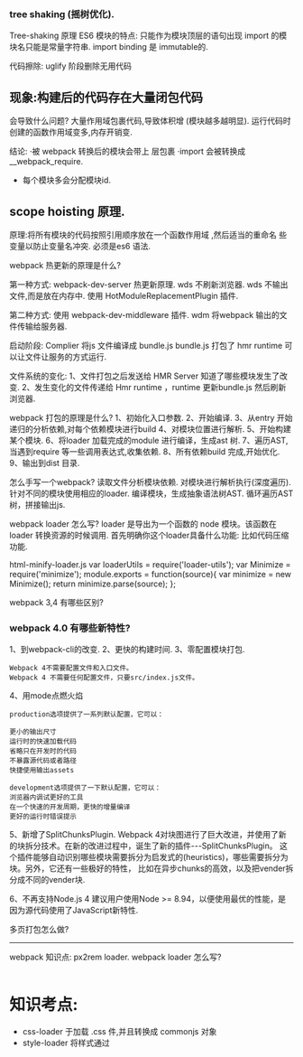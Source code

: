 ### tree shaking (摇树优化).
Tree-shaking 原理
   ES6 模块的特点:
   只能作为模块顶层的语句出现
   import 的模块名只能是常量字符串. 
   import binding 是 immutable的.

代码擦除: uglify 阶段删除无用代码

## 现象:构建后的代码存在大量闭包代码
会导致什么问题?
大量作用域包裹代码,导致体积增 (模块越多越明显).
运行代码时创建的函数作用域变多,内存开销变.

结论:
·被 webpack 转换后的模块会带上 层包裹 
·import 会被转换成 __webpack_require.
* 每个模块多会分配模块id.

## scope hoisting 原理.
原理:将所有模块的代码按照引用顺序放在一个函数作用域 ,然后适当的重命名 
些变量以防止变量名冲突.
必须是es6 语法.



webpack 热更新的原理是什么?

第一种方式:
webpack-dev-server 热更新原理.
wds 不刷新浏览器.
wds 不输出文件,而是放在内存中.
使用 HotModuleReplacementPlugin 插件.

第二种方式:
使用 webpack-dev-middleware 插件.
wdm 将webpack 输出的文件传输给服务器.

启动阶段:
Complier 将js 文件编译成 bundle.js
bundle.js 打包了 hmr runtime 可以让文件让服务的方式运行.

文件系统的变化:
1、文件打包之后发送给 HMR Server 知道了哪些模块发生了改变.
2、发生变化的文件传递给 Hmr runtime ，runtime 更新bundle.js 然后刷新浏览器.

webpack 打包的原理是什么?
1、初始化入口参数.
2、开始编译.
3、从entry 开始递归的分析依赖,对每个依赖模块进行build
4、对模块位置进行解析.
5、开始构建某个模块.
6、将loader 加载完成的module 进行编译，生成ast 树.
7、遍历AST,当遇到require 等一些调用表达式,收集依赖.
8、所有依赖build 完成,开始优化.
9、输出到dist 目录.

怎么手写一个webpack?
读取文件分析模块依赖.
对模块进行解析执行(深度遍历).
针对不同的模块使用相应的loader.
编译模块，生成抽象语法树AST.
循环遍历AST树，拼接输出js.

webpack loader 怎么写?
loader 是导出为一个函数的 node 模块。该函数在 loader 转换资源的时候调用.
首先明确你这个loader具备什么功能: 比如代码压缩功能.

html-minify-loader.js
var loaderUtils = require('loader-utils');
var Minimize = require('minimize');
module.exports = function(source){
    var minimize = new Minimize();
    return minimize.parse(source);
};

webpack 3,4 有哪些区别?

### webpack 4.0 有哪些新特性?
1、到webpack-cli的改变.
2、更快的构建时间.
3、零配置模块打包.

```
Webpack 4不需要配置文件和入口文件。
Webpack 4 不需要任何配置文件，只要src/index.js文件。
```

4、用mode点燃火焰
```
production选项提供了一系列默认配置，它可以：

更小的输出尺寸
运行时的快速加载代码
省略只在开发时的代码
不暴露源代码或者路径
快捷使用输出assets

development选项提供了一下默认配置，它可以：
浏览器内调试更好的工具
在一个快速的开发周期，更快的增量编译
更好的运行时错误提示
```

5、新增了SplitChunksPlugin.
Webpack 4对块图进行了巨大改进，并使用了新的块拆分技术。在新的改进过程中，诞生了新的插件---SplitChunksPlugin。
这个插件能够自动识别哪些模块需要拆分为启发式的(heuristics)，哪些需要拆分为块。另外，它还有一些极好的特性，
比如在异步chunks的高效，以及把vender拆分成不同的vender块.

6、不再支持Node.js 4
建议用户使用Node >= 8.94，以便使用最优的性能，是因为源代码使用了JavaScript新特性.

多页打包怎么做?

-----------------------------------------------------------

webpack 知识点:
px2rem loader.
webpack loader 怎么写?
```

```
# 知识考点:
* css-loader  于加载 .css  件,并且转换成 commonjs 对象
* style-loader 将样式通过 <style> 标签插 到 head 中.
* npm i style-loader css-loader -D.
* webpack 执行是从右到左执行的，所以先写style-loader,css-loader.
* less-loader 用于将 less 转换成 css.

多页应用怎么做?

动态生成htmlwebpackplugin.

怎么分离公共库?
optimization: {
        splitChunks: { minSize: 0, cacheGroups: {
        commons: {
                    name: 'commons', 
                    chunks: 'all', 
                    minChunks: 0
                } 
            }
        }
}

怎么分离基础库:
SplitChunksPlugin:
```
    optimization: {
        splitChunks: { cacheGroups: {
        commons: {
        test: /(react|react-dom)/,
        name: 'vendors',
        chunks: 'all' }
        } }
    }
```

基础库可以动态加载?
```
 new HtmlWebpackExternalsPlugin({
        //     externals:[
        //         {
        //             module:'react',
        //             entry:'https://unpkg.com/react@16/umd/react.production.min.js',
        //             global:'React'
        //         },{
        //             module:'react-dom',
        //             entry:'https://unpkg.com/react-dom@16/umd/react-dom.production.min.js',
        //             global:'ReactDOM'
        //         }
        //     ]
  })
```

# 核心概念:
1.output.
2.entry.
3.loaders.
4.plugins.
5.Mode

### 分析考点:

## 多页打包怎么弄?
tree shaking(摇树优化):
Tree-shaking 原理
   ES6 模块的特点:
   只能作为模块顶层的语 出现.
   import 的模块名只能是字符 常.
   import binding 是 immutable的.
   代码擦除:uglify 阶段删除无用代码.

## scope hoisting 原理.
原 :将所有模块的代码按照引 顺序放在 个函数作 域 ,然后适当的重命名 
些变 以防 变 名冲突.

## 多页面方案:
动态获取 entry 和设置 html-webpack-plugin 数量.
利用 glob.sync 文件通用匹配的规则. 同步返回文件的路径.
遍历文件的数组:
利用正则匹配规则或者页面名称.
生成动态的htmlPlugins, 组合到Plugins.

----------------------------------------------------------- 

# 为什么么需要构建工具?

* 转换 ES6 语法.
* 转换 JSX.
* CSS 前缀补全/预处理.
* 压缩混淆.
* 图片压缩.

# 前端构建演变之路.
* rollup webpack.

# 为什么选择 webpack?

# 玩转 webpack?
* 

# 核心概念Entry
* Entry 用来来制定打包的入口.
    * 模拟依赖图.
    ( js,css,.jpg 多是模块.)
* webpack 核心概念之output.

单入口对象
```
module.exports = {
    entry:'./path/to/my/entry/file.js'
}
```

多入口: entry 是一个对象.

```
module.exports = {
    entry:{
        app:'./src/app.js',
        adminApp:'./src/adminApp.js'
    }
}
```

# 核心概念之 Output
Output 来告诉 webpack 如何将编译后的 件输出到磁盘.

```
 output:{
        path:path.join(__dirname,'dist'),
        filename:'[name].js'
    },
```

# 核心概念之 Loaders

```
webpack 开箱即用只支持 JS 和 JSON 两种文件类型,通过 Loaders 去支持其它文 件类型并且把它们转化成有效的模块,并且可以添加到依赖图中。

本身是一个函数,接受源文件作为参数,返回转换的结果。

loaders:

css-loader.
less-loader.
ts-loader.
raw-loader.
```

用法:

# 核心概念之 plugins.
插件 于 bundle  件的优化,资源管 和环境变注入.
作用于整个构建过程.

CommonsChunkPlugin 将chunks相同的模块代码提取成公共js.
cleanWebpackPlugin 清理构建目录.
UglifyjsWebpackPlugin 压缩js.
ExtracTextWebpackPlugin  将 css 从 bundle 文件里提取成一个独立的css 文件.
CommonsChunkPlugin  将chunks 相同的模块代码提取成公共js.
ZipWebpackPlugin 将打包的资源生成一个zip包.
CopyWebpackPlugin 将文件或者文件夹拷贝到构建的输出目录.

用法:

```

```

# 核心概念之 Mode.
Mode 用来指定当前的构建环境是: production、development 还是none.

设置 mode 可以使用 webpack 内置的函数,默认值为 production.

development.
NamedChunksPlugin

production.
FlagDependencyUsagePlugin.

none
不开启优化选项.

```

```

# 资源解析: 解析es6.
使用 babel-loader.
babel 的配置文件:.babelrc.

```
presets:

plugins:
```
npm i @babel/core @babel/preset-env babel-loadr -D

presets 是一系列 plugins 的集合.

# 资源解析:解析 React JSX.

npm i react react-dom @babel/preset-react -D

```
{
    "presets":[
        "@babel/preset-env",
        "@babel/preset-react"
    ]
}
```

# 资源解析:解析 CSS/less/sass.
* css-loader  于加载 .css  件,并且转换成 commonjs 对象
* style-loader 将样式通过 <style> 标签插 到 head 中.

* npm i style-loader css-loader -D.

* webpack 执行是从右到左执行的，所以先写style-loader,css-loader.

* less-loader 用于将 less 转换成 css.

npm i less less-loader -D

```
    {
        test:/.less$/,
        use:[
            'style-loader',
            'css-loader',
            'less-loader'
        ]   
    }
```

# 资源解析:解析图片 和字体资源.
* file-loader 用于处理文件.
* npm i file-loader -D.
```
    {
        test:/.(png|jpg|gif|jpeg)$/,
        use:'file-loader'
    }
```
* url-loader 也可以处图片和字体.
* 可以设置较小资源自动base64.

```
 {
                test:/.(png|jpg|gif|jpeg)$/,
                use:[
                    {
                        loader:'url-loader',
                        options:{
                            limit:10240
                        }
                    }
                ]
}
```

# 资源解析: webpack 中的文件的监听.
文件监听是在发现源码发 变化时, 动重新构建出新的输出 件。
webpack 开启监听模式,有两种方式: 
·启动 webpack 命令时,带上 --watch 参数 
·在配置 webpack.config.js 中设置 watch: true

```
 "watch": "webpack --watch"
```

文件监听的原理分析:
轮询判断 件的最后编辑时间是否变化
某个 件发  变化,并 会 刻告诉监听者, 是先缓存起来,等 aggregateTimeout

# 热更新:webpack-dev-server
WDS 不刷新浏览器.
WDS 不输出文件, 而是放在内存里面.
使  HotModuleReplacementPlugin插件。
```

npm i webpack-dev-server --save

```
# 热更新:使用webpack-dev-middleware
Webpack Compile: 将 JS 编译成 Bundle
HMR Rumtime: 会被注 到浏览 ,  新 件的变化
Bundle server: 提供 件在浏览 的访问
HMR Server: 将热 新的 件输出给 HMR Rumtime
。

# 什么是文件指纹?
打包后输出的文件名的后缀. 版本管理.

Hash:和整个项目的构建相关,只要项目文件有修改,整个项目构建的 hash 值就会改.

Chunkhash:和 webpack 打包的 chunk 有关, 同的 entry 会 成 同的 chunkhash 值

Contenthash:根据 件内容来定义 hash , 件内容 变,则 contenthash 改变. css 文件内容改变.

# 图片的文件指纹设置.

# mini-css-extract-plugin
npm i mini-css-extract-plugin -D
mini-css-extract-plugin 和 style-loader 功能是互斥的。不能一起使用。
mini-css-extract-plugin 将css 单独隔离到一个文件.

# 代码压缩.
HTML 压缩
npm i html-webpack-plugin -D

CSS 压缩.
cssnano.

optimize-css-assets-webpack-plugin

npm i optimize-css-assets-webpack-plugin -D

npm i cssnano -D

修改 html-webpack-plugin 设置压缩参数.

JS 压缩.
uglifyjs-webpack-plugin.

## 玩转 webpack :


## 当前构建时的问题
每次构建的时候 会清理录,造成构建的输出 录 output  件越来越多

rm -rf ./dist && webpack

npm i clean-webpack-plugin -D

const CleanWebPackPlugin = require('clean-webpack-plugin').CleanWebpackPlugin;

  new CleanWebPackPlugin()

# 23 CSS3 的属性为么需要前缀？


# Post Css 插件:
PostCSS 插件 autoprefixer 自动补  CSS3 前缀.

npm i postcss-loader autoprefixer -D

```
    loader:'postcss-loader',
        options:{
            plugins:()=>[
                    require('autoprefixer')({
                        browsers:['last 2 version','>1%','ios 7']
                    })
            ]
        }
    }
```

# rem 是什么?
移动端 CSS px 自动转换成rem
px2rem-loader.
npm i px2rem-loader -D
npm i lib-flexible -S
自适应方案的设计.

# 资源内联的方案.


# 多页面应用打包通用方案:
* npm i glob -D.
每 次  跳转的时候,后台服务 都会给返回 个新的 html  档, 这种类型的 站也就是多  站,也叫做多 应 .

缺点:每次新增或删除页面需要改 webpack 配置.

多页面方案:
动态获取 entry 和设置 html-webpack-plugin 数量.

利用 glob.sync 文件通用匹配的规则. 同步返回文件的路径.

遍历文件的数组:
利用正则匹配规则或者页面名称.
生成动态的htmlPlugins, 组合到Plugins.

# source map.
* 

## 提取页面的公共资源.

基础库分离.

SplitChunksPlugin:
```
    optimization: {
        splitChunks: { cacheGroups: {
        commons: {
        test: /(react|react-dom)/,
        name: 'vendors',
        chunks: 'all' }
        } }
    }
```

chunks 参数说明:
* async 异步引入的库进行分离(默认).
* initial 同步引入的库进行分离。
* all 所有引入的库进行分离.

引入cdn库:
```
  // new HtmlWebpackExternalsPlugin({
        //     externals:[
        //         {
        //             module:'react',
        //             entry:'https://unpkg.com/react@16/umd/react.production.min.js',
        //             global:'React'
        //         },{
        //             module:'react-dom',
        //             entry:'https://unpkg.com/react-dom@16/umd/react-dom.production.min.js',
        //             global:'ReactDOM'
        //         }
        //     ]
        // })
```

分离公共包.
```
 optimization: {
        splitChunks: { minSize: 0, cacheGroups: {
        commons: {
                    name: 'commons', 
                    chunks: 'all', 
                    minChunks: 0
                } 
            }
        }
    }

```

### tree shaking (摇树优化).

Tree-shaking 原理
   ES6 模块的特点:
   只能作为模块顶层的语 出现
   import 的模块名只能是字符 常 
   import binding 是 immutable的

代码擦除: uglify 阶段删除无用代码

## 现象:构建后的代码存在大量闭包代码

会导致 么问题?
大量作用域包裹代码,导致体积增 (模块越多越明显)
运 代码时创建的函数作 域变多,内存开销变 

结论:
·被 webpack 转换后的模块会带上 层包裹 
·import 会被转换成 __webpack_require.

## scope hoisting 原理.
原 :将所有模块的代码按照引 顺序放在 个函数作 域 ,然后适当的重命名 
些变 以防 变 名冲突.

### 代码分割的意义
如何使 动态 import?

npm install @babel/plugin-syntax-dynamic-import --save-dev

### webpack 和 eslint 结合.

### webpack 打包库和组件.
* webpack 除 可以 来打包应 ,也可以 来打包 js 库.
* 实现 个 整数加法库的打包.
* ·需要打包压缩版和 压缩版本.
* ·持 AMD/CJS/ESM 模块引用.

### 测试.
. 测试.

### 开发loader.
loader-runner. 开发调试 loader.

### 怎么开发一个异步loader.
同步loader,

异常处理,
throw new exception
返回多个值.


异步的loader 怎么写?
```
const callback = this.async();

```

loader 里面使用缓存.
webpack 中默认开启 this.cacheable 关掉缓存.

loader 如何进行文件输出?

loader 开发雪碧图:

loader 可以用来做什么?

```

```
### 怎么开发一个插件.

插件基本架构是什么样子:
1、loader 是处理静态资源的.
2、插件可以理解为loader 做不了的事情.

class MyPlugin{
    constructor(options){

    }

    apply(complier){

    }
}

MyPlugin.exports = MyPlugin;

插件的使用:
plugins:[new MyPlugin()]

/***
 * 
 *  插件的错误处理
 *  参数校验阶段可以直接throw 的方式抛出.
 *  throw new Error('Error Message')
 *   
 *  通过 compliation 对象的 warings 和 errors 接收.
 * 
 *  插件扩展: 编写插件的插件. 
 *  插件自身也可以通过暴露hooks 的方式进行自身扩展, html-webpack-plugin.
 *  
 *  nodejs 文件压缩成zip包.
 *  要求: 生成的zip 包文件名称可以通过插件传入.
 *  需要使用complier 对象上的特定的Hooks 进行传入.
 *   
 * */


 * 优化构建速度:
    * 分析构建信息. stats. 颗粒度太粗,看不出问题所在.
    * "build:stats":"webpack --config webpack.prod.js --json > stats.json".
    * speed-measure-webpack-plugin. 分析那几个Loader，和插件比较慢.

     速度分析插件作用:
     分析整个打包的插件:

     ```
        const SpeedMeasurePlugin = require("speed-measure-webpack-plugin");
        const smp = new SpeedMeasurePlugin();
        const webpackConfig = smp.wrap({
        plugins: [
            new MyPlugin(),
            new MyOtherPlugin()
        ]
        });
     ```

     分析构建体积大的一个瓶颈:
     ```
        const BundleAnalyzerPlugin = require('webpack-bundle-analyzer').BundleAnalyzerPlugin;
        
        module.exports = {
        plugins: [
            new BundleAnalyzerPlugin()
        ]
        }
     ```

     可以分析哪些问题？
     1、依赖的第三方模块文件大小.
     2、业务里面的组件大小.

     ```


     ```

     babel-polyfill 


     优化:
     1、使用高版本的 webpack 和  Node.js
     webpack 4 比 webpack 3 降低了 60%-98% 的提高.


     webpack 4 优化的原因:
     1、V8 带来的优化(for of 替代 forEach、Map 和 Set 替代 Object、includes 替代 indexOf)。
     2、默认使用更快的 md4 hash 算法。
     3、webpacks AST 可以直接从 loader 传递给 AST,减少解析时间。
     4、使用字符串方法替代正则表达式。


    多进程/多实例构建:资源并行解析可选方案.
    1、HappyPack 方案.
    2、原理:每次 webapck 解析一个模块,HappyPack 会将它及它的依赖分配给 worker 线程中。
    3、thread-loader 解析资源.
    ```
     cnpm install thread-loader -D
     {
            test:/.js$/,
            include:path.resolve("src"),
            use:[
                {
                    loader:'thread-loader',
                    options:{
                        workers:3
                    }
                }
                // 'happypack/loader'
            ]
            // use:'babel-loader'
    }
    ```
    多进程/多实例: 并行压缩.
    方案1： 使用 paraller-ugli
    方案2: terser - webpack -plugin 开启parellel 参数.

    ```

    ```

    进一步分包:
    1、预编译资源编译模块.
    DLLPlugin 进行分包. 
    DLLReferencePlugin 对 manifest.json 引用.

    ```
        const path = require('path');
        const webpack = require('webpack');

        module.exports = {
            entry:{
                library:[
                    'react',
                    'react-dom'
                ]
            },
            output:{
                filename:'[name].dll.js',
                path:path.join(__dirname,'build/library'),
                library: '[name]'
            },
            plugins:[
                new webpack.DllPlugin({
                    name:'[name]_[hash]',
                    path:path.join(__dirname,'build/library/[name].json'),
                })
            ]
        }
    ```

    充分利用缓存提升二次构建.
    babel-loader 开启缓存.
    terser-webpack-plugin 开启缓存.
    使用 cache-loader 或者 hard-source-webpack-plugin.

    * 缩小构建目标:
    * 目的:尽可能的少构建模块.
    * 比如 babel-loader 不解析 node_modules.

    减少文件搜索范围
    * 优化 resolve.modules 配置(减少模块搜索层级)
    * 优化 resolve.mainFields 配置.
    * 优化 resolve.extensions 配置.
    * 合理使用 alias.

    webpack 图片优化:
    1、

    动态polyfill.


* 工程化实践:
    * 
    * 
    * 
* 参考文献:
https://www.youtube.com/watch?v=4whiXJP8DxE.

总结我的理解:
1、webpack 核心理念.
  * Entry.
    Entry 用来来制定打包的入口.

  * OutPut.
    Output 来告诉 webpack 如何将编译后的 件输出到磁盘.

  * Loaders.
    webpack 开箱即用只支持 JS 和 JSON 两种文件类型,通过 Loaders 去支持其它文件类型并且把它们转化成有效的模块,并且可以添加到依赖图中.
    本身是一个函数,接受源文件作为参数,返回转换的结果.

    用来做什么:
    css-loader.
    webpack先用css-loader加载器去解析这个文件.
    style-loader
    style-loader生成一个内容为最终解析完的css代码的style标签，放到head标签里.
    less-loader.
    raw-loader.
    ts-loader.
    file-loader.

    开发loader:
    1、loader-runner. 来做测试.
    同步loader.
    ```
    module.exports = function(source){
        const json = JSON.stringify(source)
        .replace('foo','')
        .replace(/\U2028/g,'\\u2028')
        .replace(/\u2029/g,'\\u2029');
        return `export default ${json}`
    }
    ```
    异步loader.

    模式:
    ```
    module.exports = function(source){
        const callback = this.async();

        callback(null,source);
    }
    ```
    研究案例: 
    css-loader.
    css-loader 是通过异步loader 的方式来辨析,postcss 插件来做配合编写.
    https://hellogithub2014.github.io/2019/01/03/webpack-loader/

    file-loader.
    https://github.com/webpack-contrib/file-loader/blob/master/src/index.js

  * Plugins.
    插件用于 bundle 文件的优化,资源管理和环境变注入.作用于整个构建过程.
    没有独立的开发环境.

    插件的基本结构:
    ```
    class MyPlugin{
        apply(complier){
            compiler.hooks.done.tap('My Plugin',()=>{
                console.log('hello world');
            });
        }
    }

    module.exports = MyPlugin;
    ```

    开发插件:
    ```
    module.exports = class MyPlugin{
        constructor(options){
            this.options = options;
        }
        apply(compiler){
            console.log('My plugin is executed');
            console.log('My Plugin options',this.options);
        }
    }
    ```
    /* 
    * 
    *  插件的错误处理
    *  参数校验阶段可以直接throw 的方式抛出.
    *  throw new Error('Error Message')
    *  
    *  通过 compliation 对象的 warings 和 errors 接收.
    *  
    *  插件扩展: 编写插件的插件. 
    *  插件自身也可以通过暴露hooks 的方式进行自身扩展, html-webpack-plugin.
    *  
    *  nodejs 文件压缩成zip包.
    *  要求: 生成的zip 包文件名称可以通过插件传入.
    *  需要使用complier 对象上的特定的Hooks 进行传入.
    *   
    * */
    插件的错误处理.
    复杂的场景:

  * Mode.
    Mode 用来指定当前的构建环境是: production、development 还是none.

2、webpack 基本原理.
   Webpack可以将其理解是一种基于事件流的编程范例,一系列的插件运行.

   基本流程:
   1、初始化配置参数,从entry 开始递归的分析依赖,对每个依赖模块进行build,对模块位置进行解析,开始构建模块.
   2、将loader 加载完成的module 进行编译，生成ast 树
   3、遍历AST,当遇到require 等一些调用表达式,收集依赖.
   4、编译打包,优化.
   5、输出到 dist 目录.

   webpack 的模块机制
   · 打包出来的是一个 IIFE (匿名闭包)
   · modules 是一个数组,每一项是一个模块初始化函数
   · __webpack_require 用来加载模块,返回 module.exports 
   · 通过 WEBPACK_REQUIRE_METHOD(0) 启动程序

3、webpack 构建速度优化&体积优化.
    1、体积分析.
        使用 webpack 内置的 stats.
        使用 speed-measure-webpack-plugin. 分析打包速度的
        使用 webpack-bundle-analyzer. 分析体积的.

    2、优化策略.
        使用高版本的webpack和node.js *
        多进程多实例构建. *
        多进程并行压缩代码. *
        预编译资源模块. *
        充分利用缓存提升二次构建速度. *
        缩小构建目标. *
        使用treeShaking 擦除无用的Javascript 和 css .
        使用webpack进行图片压缩.
        使用动态 Polyfill 服务.

4、webpack 工程化实践.
    1、版本管理.
    2、CI/CD.
    3、docker/k8s.

5、如何编写一个webpack.
可以将 ES6 语法转换成 ES5 的语法 ·通过 babylon 生成AST.

·通过 babel-core 将AST重新生成源码
可以分析模块之间的依赖关系.

· 通过 babel-traverse 的 ImportDeclaration 方法获取依赖属性
生成的 JS 文件可以在浏览器中运行.

* 怎么手写一个loader?
* 如何手写一个plugins?

